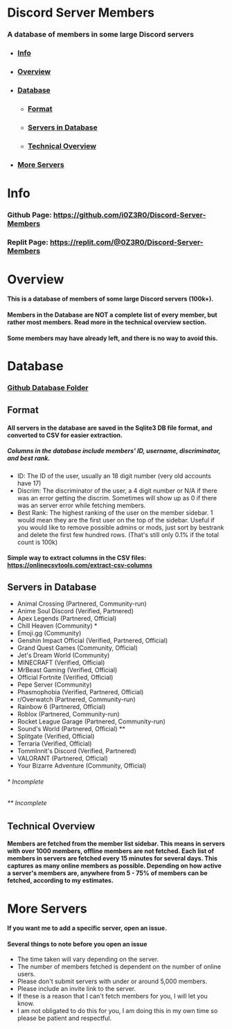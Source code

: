# Discord Server Members
### A database of members in some large Discord servers

- ### [Info](#info-1)
- ### [Overview](#overview-1)
- ### [Database](#database-1)
  - ### [Format](#format-1)
  - ### [Servers in Database](#servers-in-database-1)
  - ### [Technical Overview](#technical-overview-1)
- ### [More Servers](#more-servers-1)

# Info
### Github Page: https://github.com/i0Z3R0/Discord-Server-Members
### Replit Page: https://replit.com/@0Z3R0/Discord-Server-Members

# Overview
#### This is a database of members of some large Discord servers (100k+). 
#### Members in the Database are **NOT** a complete list of every member, but rather most members. Read more in the technical overview section. 
#### Some members may have already left, and there is no way to avoid this. 

# Database

### [Github Database Folder](https://github.com/i0Z3R0/Discord-Server-Members/tree/main/Database )

## Format
#### All servers in the database are saved in the Sqlite3 DB file format, and converted to CSV for easier extraction. 
##### Columns in the database include members' ID, username, discriminator, and best rank. 
* ID: The ID of the user, usually an 18 digit number (very old accounts have 17)
* Discrim: The discriminator of the user, a 4 digit number or N/A if there was an error getting the discrim. Sometimes will show up as 0 if there was an server error while fetching members. 
* Best Rank: The highest ranking of the user on the member sidebar. 1 would mean they are the first user on the top of the sidebar. Useful if you would like to remove possible admins or mods, just sort by bestrank and delete the first few hundred rows. (That's still only 0.1% if the total count is 100k)
#### Simple way to extract columns in the CSV files: https://onlinecsvtools.com/extract-csv-columns

## Servers in Database
* Animal Crossing (Partnered, Community-run)
* Anime Soul Discord (Verified, Partnered)
* Apex Legends (Partnered, Official)
* Chill Heaven (Community) *
* Emoji.gg (Community)
* Genshin Impact Official (Verified, Partnered, Official)
* Grand Quest Games (Community, Official)
* Jet's Dream World (Community)
* MINECRAFT (Verified, Official)
* MrBeast Gaming (Verified, Official)
* Official Fortnite (Verified, Official)
* Pepe Server (Community)
* Phasmophobia (Verified, Partnered, Official)
* r/Overwatch (Partnered, Community-run)
* Rainbow 6 (Partnered, Official)
* Roblox (Partnered, Community-run)
* Rocket League Garage (Partnered, Community-run)
* Sound's World (Partnered, Official) **
* Splitgate (Verified, Official)
* Terraria (Verified, Official)
* TommInnit's Discord (Verified, Partnered)
* VALORANT (Partnered, Official)
* Your Bizarre Adventure (Community, Official)

###### * Incomplete

###### ** Incomplete

## Technical Overview
#### Members are fetched from the member list sidebar. This means in servers with over 1000 members, offline members are not fetched. Each list of members in servers are fetched every 15 minutes for several days. This captures as many online members as possible. Depending on how active a server's members are, anywhere from 5 - 75% of members can be fetched, according to my estimates. 

# More Servers
#### If you want me to add a specific server, open an issue. 
#### Several things to note before you open an issue
* The time taken will vary depending on the server. 
* The number of members fetched is dependent on the number of online users. 
* Please don't submit servers with under or around 5,000 members. 
* Please include an invite link to the server. 
* If these is a reason that I can't fetch members for you, I will let you know. 
* I am not obligated to do this for you, I am doing this in my own time so please be patient and respectful. 

